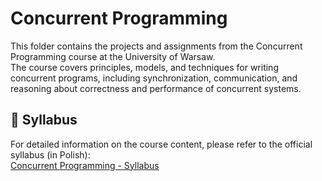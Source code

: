 # Concurrent Programming

This folder contains the projects and assignments from the Concurrent Programming course at the University of Warsaw.  
The course covers principles, models, and techniques for writing concurrent programs, including synchronization, communication, and reasoning about correctness and performance of concurrent systems.

## 📝 Syllabus

For detailed information on the course content, please refer to the official syllabus (in Polish):  
[Concurrent Programming - Syllabus](https://usosweb.mimuw.edu.pl/kontroler.php?_action=katalog2/przedmioty/pokazPrzedmiot&kod=1000-213bPW)

